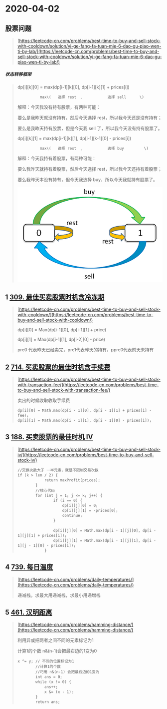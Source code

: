 # 2020-04-02

## 股票问题

> [https://leetcode-cn.com/problems/best-time-to-buy-and-sell-stock-with-cooldown/solution/yi-ge-fang-fa-tuan-mie-6-dao-gu-piao-wen-ti-by-lab/](https://leetcode-cn.com/problems/best-time-to-buy-and-sell-stock-with-cooldown/solution/yi-ge-fang-fa-tuan-mie-6-dao-gu-piao-wen-ti-by-lab/)

##### 状态转移框架

> dp\[i\]\[k\]\[0\] = max\(dp\[i-1\]\[k\]\[0\], dp\[i-1\]\[k\]\[1\] + prices\[i\]\)
>
> ```
>           max\(   选择 rest  ,           选择 sell      \)
> ```
>
> 解释：今天我没有持有股票，有两种可能：
>
> 要么是我昨天就没有持有，然后今天选择 rest，所以我今天还是没有持有；
>
> 要么是我昨天持有股票，但是今天我 sell 了，所以我今天没有持有股票了。
>
> dp\[i\]\[k\]\[1\] = max\(dp\[i-1\]\[k\]\[1\], dp\[i-1\]\[k-1\]\[0\] - prices\[i\]\)
>
> ```
>           max\(   选择 rest  ,           选择 buy         \)
> ```
>
> 解释：今天我持有着股票，有两种可能：
>
> 要么我昨天就持有着股票，然后今天选择 rest，所以我今天还持有着股票；
>
> 要么我昨天本没有持有，但今天我选择 buy，所以今天我就持有股票了。
>
> ![](/assets/import-profit.png)

## 1 [309. 最佳买卖股票时机含冷冻期](https://leetcode-cn.com/problems/best-time-to-buy-and-sell-stock-with-cooldown/)

> [https://leetcode-cn.com/problems/best-time-to-buy-and-sell-stock-with-cooldown/](https://leetcode-cn.com/problems/best-time-to-buy-and-sell-stock-with-cooldown/)
>
> dp\[i\]\[0\] = Max\(dp\[i-1\]\[0\], dp\[i-1\]\[1\] + price\)
>
> dp\[i\]\[1\] = Max\(dp\[i-1\]\[1\], dp\[i-2\]\[0\] - price\)
>
> pre0 代表昨天已经卖完，pre1代表昨天的持有，ppre0代表前天未持有

## 2 [714. 买卖股票的最佳时机含手续费](https://leetcode-cn.com/problems/best-time-to-buy-and-sell-stock-with-transaction-fee/)

> [https://leetcode-cn.com/problems/best-time-to-buy-and-sell-stock-with-transaction-fee/](https://leetcode-cn.com/problems/best-time-to-buy-and-sell-stock-with-transaction-fee/)
>
> 卖出的时候收取收取手续费
>
> ```
> dp[i][0] = Math.max(dp[i - 1][0], dp[i - 1][1] + prices[i] - fee);
> dp[i][1] = Math.max(dp[i - 1][1], dp[i - 1][0] - prices[i]);
> ```

## 3 [188. 买卖股票的最佳时机 IV](https://leetcode-cn.com/problems/best-time-to-buy-and-sell-stock-iv/)

> [https://leetcode-cn.com/problems/best-time-to-buy-and-sell-stock-iv/](https://leetcode-cn.com/problems/best-time-to-buy-and-sell-stock-iv/)
>
> ```
> //交换次数大于 一半元素，就是不限制交易次数
> if (k > len / 2) {
>             return maxProfit(prices);
>         }
>         //核心代码
>         for (int j = 1; j <= k; j++) {
>                 if (i == 0) {
>                     dp[i][j][0] = 0;
>                     dp[i][j][1] = -prices[0];
>                     continue;
>                 }
>                 
>                 dp[i][j][0] = Math.max(dp[i - 1][j][0], dp[i - 1][j][1] + prices[i]);
>                 dp[i][j][1] = Math.max(dp[i - 1][j][1], dp[i - 1][j - 1][0] - prices[i]);
>             }
> ```

## 4 [739. 每日温度](https://leetcode-cn.com/problems/daily-temperatures/)

> [https://leetcode-cn.com/problems/daily-temperatures/](https://leetcode-cn.com/problems/daily-temperatures/)
>
> 递减栈。求最大用递减栈，求最小用递增栈

## 5 [461. 汉明距离](https://leetcode-cn.com/problems/hamming-distance/)

> [https://leetcode-cn.com/problems/hamming-distance/](https://leetcode-cn.com/problems/hamming-distance/)
>
> 利用异或把两者之间不同的元素标记为1
>
> 计算1的个数   n&\(n-1\)会把最右边的1变为0
>
> ```
> x ^= y; // 不同的位置标记为1
>         //计算1的个数
>         //巧用 n&(n-1) 会把最右边的1变为
>         int ans = 0;
>         while (x != 0) {
>             ans++;
>             x &= (x - 1);
>         }
>         return ans;
> ```



